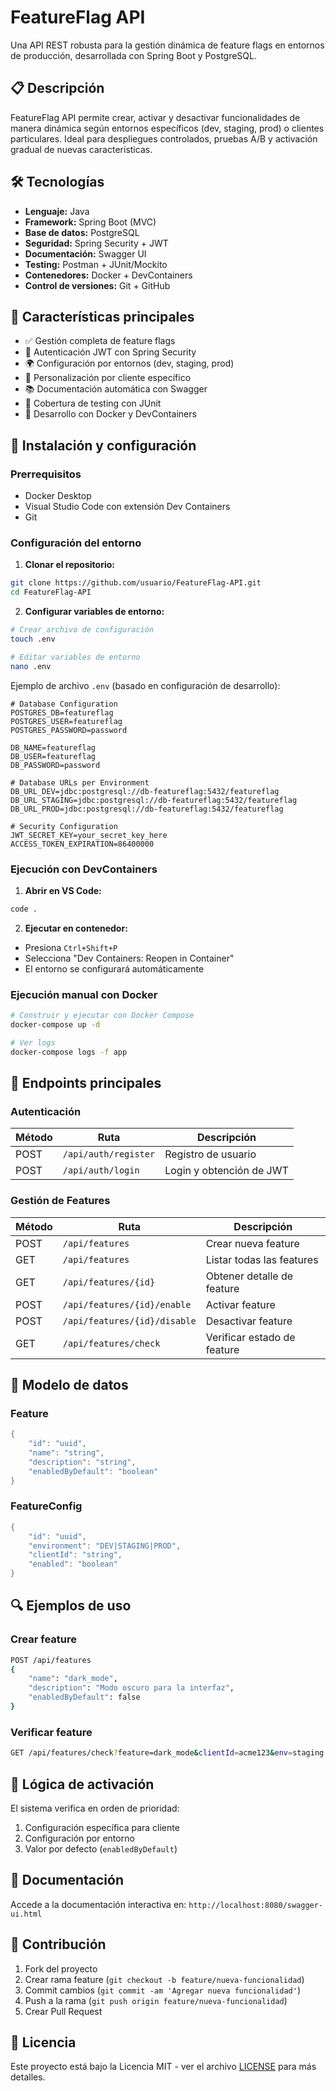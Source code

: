 
# FeatureFlag API

Una API REST robusta para la gestión dinámica de feature flags en entornos de producción, desarrollada con Spring Boot y PostgreSQL.

## 📋 Descripción

FeatureFlag API permite crear, activar y desactivar funcionalidades de manera dinámica según entornos específicos (dev, staging, prod) o clientes particulares. Ideal para despliegues controlados, pruebas A/B y activación gradual de nuevas características.

## 🛠️ Tecnologías

- **Lenguaje:** Java
- **Framework:** Spring Boot (MVC)
- **Base de datos:** PostgreSQL
- **Seguridad:** Spring Security + JWT
- **Documentación:** Swagger UI
- **Testing:** Postman + JUnit/Mockito
- **Contenedores:** Docker + DevContainers
- **Control de versiones:** Git + GitHub

## 🚀 Características principales

- ✅ Gestión completa de feature flags
- 🔐 Autenticación JWT con Spring Security
- 🌍 Configuración por entornos (dev, staging, prod)
- 👥 Personalización por cliente específico
- 📚 Documentación automática con Swagger
- 🧪 Cobertura de testing con JUnit
- 🐳 Desarrollo con Docker y DevContainers

## 🔧 Instalación y configuración

### Prerrequisitos

- Docker Desktop
- Visual Studio Code con extensión Dev Containers
- Git

### Configuración del entorno

1. **Clonar el repositorio:**

```bash
git clone https://github.com/usuario/FeatureFlag-API.git
cd FeatureFlag-API
```

2. **Configurar variables de entorno:**

```bash
# Crear archivo de configuración
touch .env

# Editar variables de entorno
nano .env
```

Ejemplo de archivo `.env` (basado en configuración de desarrollo):

```env
# Database Configuration
POSTGRES_DB=featureflag
POSTGRES_USER=featureflag
POSTGRES_PASSWORD=password

DB_NAME=featureflag
DB_USER=featureflag
DB_PASSWORD=password

# Database URLs per Environment
DB_URL_DEV=jdbc:postgresql://db-featureflag:5432/featureflag
DB_URL_STAGING=jdbc:postgresql://db-featureflag:5432/featureflag
DB_URL_PROD=jdbc:postgresql://db-featureflag:5432/featureflag

# Security Configuration
JWT_SECRET_KEY=your_secret_key_here
ACCESS_TOKEN_EXPIRATION=86400000
```

### Ejecución con DevContainers

1. **Abrir en VS Code:**

```bash
code .
```

2. **Ejecutar en contenedor:**

- Presiona `Ctrl+Shift+P`
- Selecciona "Dev Containers: Reopen in Container"
- El entorno se configurará automáticamente

### Ejecución manual con Docker

```bash
# Construir y ejecutar con Docker Compose
docker-compose up -d

# Ver logs
docker-compose logs -f app
```

## 📡 Endpoints principales

### Autenticación

| Método | Ruta | Descripción |
|--------|------|-------------|
| POST | `/api/auth/register` | Registro de usuario |
| POST | `/api/auth/login` | Login y obtención de JWT |

### Gestión de Features

| Método | Ruta | Descripción |
|--------|------|-------------|
| POST | `/api/features` | Crear nueva feature |
| GET | `/api/features` | Listar todas las features |
| GET | `/api/features/{id}` | Obtener detalle de feature |
| POST | `/api/features/{id}/enable` | Activar feature |
| POST | `/api/features/{id}/disable` | Desactivar feature |
| GET | `/api/features/check` | Verificar estado de feature |

## 💾 Modelo de datos

### Feature

```java
{
    "id": "uuid",
    "name": "string",
    "description": "string",
    "enabledByDefault": "boolean"
}
```

### FeatureConfig

```java
{
    "id": "uuid",
    "environment": "DEV|STAGING|PROD",
    "clientId": "string",
    "enabled": "boolean"
}
```

## 🔍 Ejemplos de uso

### Crear feature

```bash
POST /api/features
{
    "name": "dark_mode",
    "description": "Modo oscuro para la interfaz",
    "enabledByDefault": false
}
```

### Verificar feature

```bash
GET /api/features/check?feature=dark_mode&clientId=acme123&env=staging
```

## 🧠 Lógica de activación

El sistema verifica en orden de prioridad:

  1. Configuración específica para cliente
  2. Configuración por entorno
  3. Valor por defecto (`enabledByDefault`)

## 📖 Documentación

Accede a la documentación interactiva en: `http://localhost:8080/swagger-ui.html`

## 🤝 Contribución

1. Fork del proyecto
2. Crear rama feature (`git checkout -b feature/nueva-funcionalidad`)
3. Commit cambios (`git commit -am 'Agregar nueva funcionalidad'`)
4. Push a la rama (`git push origin feature/nueva-funcionalidad`)
5. Crear Pull Request

## 📄 Licencia

Este proyecto está bajo la Licencia MIT - ver el archivo [LICENSE](LICENSE) para más detalles.
